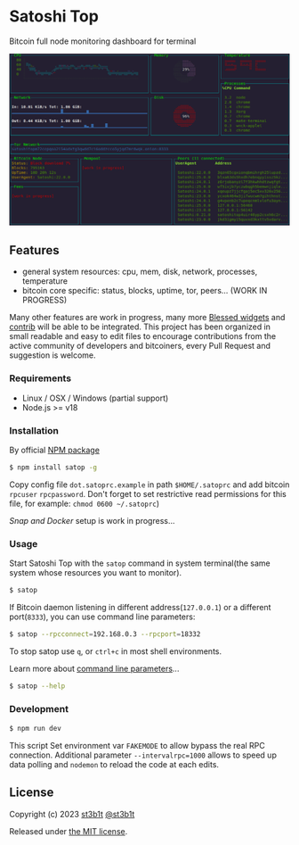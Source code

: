 # Satoshi Top

Bitcoin full node monitoring dashboard for terminal

![system](docs/satoshitop.gif)

## Features
- general system resources: cpu, mem, disk, network, processes, temperature
- bitcoin core specific: status, blocks, uptime, tor, peers... (WORK IN PROGRESS)

Many other features are work in progress, many more [Blessed widgets](https://github.com/chjj/blessed#widgets) and [contrib](https://github.com/yaronn/blessed-contrib#widgets) will be able to be integrated.
This project has been organized in small readable and easy to edit files to encourage contributions from the active community of developers and bitcoiners, every Pull Request and suggestion is welcome.


### Requirements

* Linux / OSX / Windows (partial support)
* Node.js >= v18

### Installation

By official [NPM package](https://npmjs.com/package/satop)

```sh
$ npm install satop -g
```
Copy config file `dot.satoprc.example` in path `$HOME/.satoprc` and add bitcoin `rpcuser` `rpcpassword`.
Don't forget to set restrictive read permissions for this file, for example: `chmod 0600 ~/.satoprc`)

*Snap and Docker* setup is work in progress...

### Usage

Start Satoshi Top with the `satop` command in system terminal(the same system whose resources you want to monitor).

```sh
$ satop
```

If Bitcoin daemon listening in different address(`127.0.0.1`) or a different port(`8333`), you can use command line parameters:

```sh
$ satop --rpcconnect=192.168.0.3 --rpcport=18332
```

To stop satop use `q`, or `ctrl+c` in most shell environments.

Learn more about [command line parameters](docs/cli.md)...

```sh
$ satop --help
```

### Development

```sh
$ npm run dev
```

This script Set environment var `FAKEMODE` to allow bypass the real RPC connection.
Additional parameter `--intervalrpc=1000` allows to speed up data polling and `nodemon` to reload the code at each edits.


## License

Copyright (c) 2023 [st3b1t](https://github.com/st3b1t) [@st3b1t](https://twitter.com/st3b1t)

Released under [the MIT license](LICENSE).
